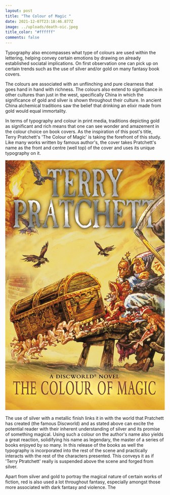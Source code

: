 ```yaml
---
layout: post
title: "The Colour of Magic "
date: 2021-12-07T23:18:46.877Z
image: ../uploads/death-oic.jpeg
title_color: "#ffffff"
comments: false
---
```

Typography also encompasses what type of colours are used within the lettering, helping convey certain emotions by drawing on already established sociatal implications. On first observation one can pick up on certain trends such as the use of silver and/or gold on many fantasy book covers.

The colours are associated with an unflinching and pure clearness that goes hand in hand with richness. The colours also extend to significance in other cultures than just in the west, specifically China in which the significance of gold and silver is shown throughout their culture. In ancient China alchemical traditions saw the belief that drinking an elixir made from gold would equal immortality. 

In terms of typography and colour in print media, traditions depicting gold as significant and rich means that one can see wonder and amazement in the colour choice on book covers. As the inspiration of this post's title, Terry Pratchett's 'The Colour of Magic' is taking the forefront of this study. Like many works written by famous author's, the cover takes Pratchett's name as the front and centre (well top) of the cover and uses its unique typography on it. 

![](../uploads/colour-of-magic.jpeg)

The use of silver with a metallic finish links it in with the world that Pratchett has created (the famous Discworld) and as stated above can excite the potential reader with their inherent understanding of silver and its promise of something magical. Using such a colour on the author's name also yields a great reaction, solidifying his name as legendary, the master of a series of books enjoyed by so many. In this release of the books as well the typography is incorporated into the rest of the scene and practically interacts with the rest of the characters presented. This conveys it as if 'Terry Ptratchett' really is suspended above the scene and forged from silver.

Apart from silver and gold to portray the magical nature of certain works of fiction, red is also used a lot throughout fantasy, especially amongst those more associated with dark fantasy and violence. The